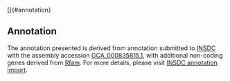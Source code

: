 []{#annotation}

Annotation
----------

The annotation presented is derived from annotation submitted to
[INSDC](http://www.insdc.org) with the assembly accession
[GCA\_000835815.1](http://www.ebi.ac.uk/ena/data/view/GCA_000835815.1),
with additional non-coding genes derived from
[Rfam](http://rfam.xfam.org/). For more details, please visit [INSDC
annotation
import](http://ensemblgenomes.org/info/data/insdc_annotation).

